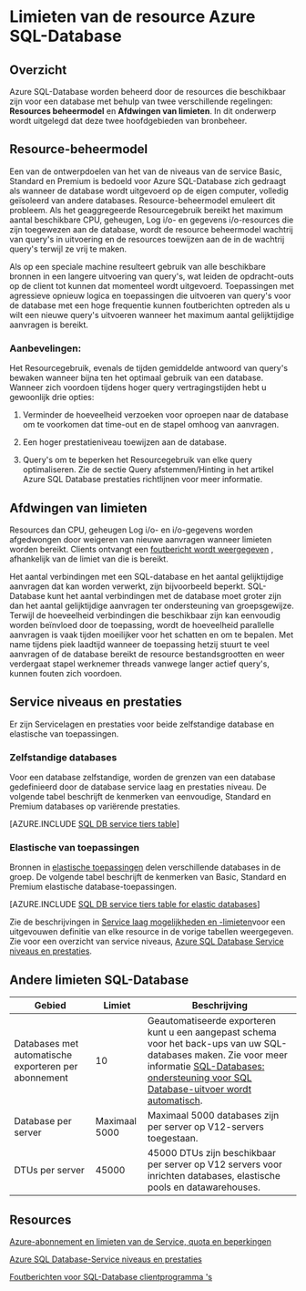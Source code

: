 <properties
    pageTitle="Beperkingen voor de Resource van de Azure SQL-Database"
    description="Deze pagina bevat enkele algemene resource-limieten voor Azure SQL-Database."
    services="sql-database"
    documentationCenter="na"
    authors="CarlRabeler"
    manager="jhubbard"
    editor="monicar" />


<tags
    ms.service="sql-database"
    ms.devlang="na"
    ms.topic="article"
    ms.tgt_pltfrm="na"
    ms.workload="data-management"
    ms.date="10/13/2016"
    ms.author="carlrab" />


# <a name="azure-sql-database-resource-limits"></a>Limieten van de resource Azure SQL-Database

## <a name="overview"></a>Overzicht

Azure SQL-Database worden beheerd door de resources die beschikbaar zijn voor een database met behulp van twee verschillende regelingen: **Resources beheermodel** en **Afdwingen van limieten**. In dit onderwerp wordt uitgelegd dat deze twee hoofdgebieden van bronbeheer.

## <a name="resource-governance"></a>Resource-beheermodel
Een van de ontwerpdoelen van het van de niveaus van de service Basic, Standard en Premium is bedoeld voor Azure SQL-Database zich gedraagt als wanneer de database wordt uitgevoerd op de eigen computer, volledig geïsoleerd van andere databases. Resource-beheermodel emuleert dit probleem. Als het geaggregeerde Resourcegebruik bereikt het maximum aantal beschikbare CPU, geheugen, Log i/o- en gegevens i/o-resources die zijn toegewezen aan de database, wordt de resource beheermodel wachtrij van query's in uitvoering en de resources toewijzen aan de in de wachtrij query's terwijl ze vrij te maken.

Als op een speciale machine resulteert gebruik van alle beschikbare bronnen in een langere uitvoering van query's, wat leiden de opdracht-outs op de client tot kunnen dat momenteel wordt uitgevoerd. Toepassingen met agressieve opnieuw logica en toepassingen die uitvoeren van query's voor de database met een hoge frequentie kunnen foutberichten optreden als u wilt een nieuwe query's uitvoeren wanneer het maximum aantal gelijktijdige aanvragen is bereikt.

### <a name="recommendations"></a>Aanbevelingen:
Het Resourcegebruik, evenals de tijden gemiddelde antwoord van query's bewaken wanneer bijna ten het optimaal gebruik van een database. Wanneer zich voordoen tijdens hoger query vertragingstijden hebt u gewoonlijk drie opties:

1.  Verminder de hoeveelheid verzoeken voor oproepen naar de database om te voorkomen dat time-out en de stapel omhoog van aanvragen.

2.  Een hoger prestatieniveau toewijzen aan de database.

3.  Query's om te beperken het Resourcegebruik van elke query optimaliseren. Zie de sectie Query afstemmen/Hinting in het artikel Azure SQL Database prestaties richtlijnen voor meer informatie.

## <a name="enforcement-of-limits"></a>Afdwingen van limieten
Resources dan CPU, geheugen Log i/o- en i/o-gegevens worden afgedwongen door weigeren van nieuwe aanvragen wanneer limieten worden bereikt. Clients ontvangt een [foutbericht wordt weergegeven](sql-database-develop-error-messages.md) , afhankelijk van de limiet van die is bereikt.

Het aantal verbindingen met een SQL-database en het aantal gelijktijdige aanvragen dat kan worden verwerkt, zijn bijvoorbeeld beperkt. SQL-Database kunt het aantal verbindingen met de database moet groter zijn dan het aantal gelijktijdige aanvragen ter ondersteuning van groepsgewijze. Terwijl de hoeveelheid verbindingen die beschikbaar zijn kan eenvoudig worden beïnvloed door de toepassing, wordt de hoeveelheid parallelle aanvragen is vaak tijden moeilijker voor het schatten en om te bepalen. Met name tijdens piek laadtijd wanneer de toepassing hetzij stuurt te veel aanvragen of de database bereikt de resource bestandsgrootten en weer verdergaat stapel werknemer threads vanwege langer actief query's, kunnen fouten zich voordoen.

## <a name="service-tiers-and-performance-levels"></a>Service niveaus en prestaties

Er zijn Servicelagen en prestaties voor beide zelfstandige database en elastische van toepassingen.

### <a name="standalone-databases"></a>Zelfstandige databases

Voor een database zelfstandige, worden de grenzen van een database gedefinieerd door de database service laag en prestaties niveau. De volgende tabel beschrijft de kenmerken van eenvoudige, Standard en Premium databases op variërende prestaties.

[AZURE.INCLUDE [SQL DB service tiers table](../../includes/sql-database-service-tiers-table.md)]

### <a name="elastic-pools"></a>Elastische van toepassingen

Bronnen in [elastische toepassingen](sql-database-elastic-pool.md) delen verschillende databases in de groep. De volgende tabel beschrijft de kenmerken van Basic, Standard en Premium elastische database-toepassingen.

[AZURE.INCLUDE [SQL DB service tiers table for elastic databases](../../includes/sql-database-service-tiers-table-elastic-db-pools.md)]

Zie de beschrijvingen in [Service laag mogelijkheden en -limieten](sql-database-performance-guidance.md#service-tier-capabilities-and-limits)voor een uitgevouwen definitie van elke resource in de vorige tabellen weergegeven. Zie voor een overzicht van service niveaus, [Azure SQL Database Service niveaus en prestaties](sql-database-service-tiers.md).

## <a name="other-sql-database-limits"></a>Andere limieten SQL-Database

| Gebied | Limiet | Beschrijving |
|---|---|---|
| Databases met automatische exporteren per abonnement | 10 | Geautomatiseerde exporteren kunt u een aangepast schema voor het back-ups van uw SQL-databases maken. Zie voor meer informatie [SQL-Databases: ondersteuning voor SQL Database-uitvoer wordt automatisch](http://weblogs.asp.net/scottgu/windows-azure-july-updates-sql-database-traffic-manager-autoscale-virtual-machines).|
| Database per server | Maximaal 5000 | Maximaal 5000 databases zijn per server op V12-servers toegestaan. |  
| DTUs per server | 45000 | 45000 DTUs zijn beschikbaar per server op V12 servers voor inrichten databases, elastische pools en datawarehouses. |



## <a name="resources"></a>Resources

[Azure-abonnement en limieten van de Service, quota en beperkingen](../azure-subscription-service-limits.md)

[Azure SQL Database-Service niveaus en prestaties](sql-database-service-tiers.md)

[Foutberichten voor SQL-Database clientprogramma 's](sql-database-develop-error-messages.md)
